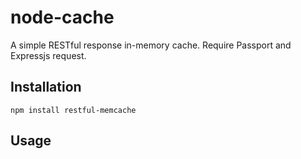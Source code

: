 # node-cache

A simple RESTful response in-memory cache. Require Passport and Expressjs request.

## Installation

    npm install restful-memcache

## Usage


